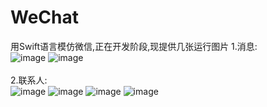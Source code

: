 # WeChat
用Swift语言模仿微信,正在开发阶段,现提供几张运行图片
1.消息:<br/>
![image](https://github.com/ztyjr888/WeChat/blob/master/Pictures/IMG_1216.PNG) 
![image](https://github.com/ztyjr888/WeChat/blob/master/Pictures/IMG_1221.PNG) 
<br/><br/>
2.联系人:<br/>
![image](https://github.com/ztyjr888/WeChat/blob/master/Pictures/IMG_1217.PNG)
![image](https://github.com/ztyjr888/WeChat/blob/master/Pictures/IMG_1218.PNG)
![image](https://github.com/ztyjr888/WeChat/blob/master/Pictures/IMG_1219.PNG)
![image](https://github.com/ztyjr888/WeChat/blob/master/Pictures/IMG_1220.PNG)
